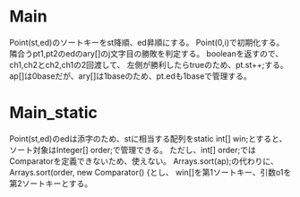 # Main
Point(st,ed)のソートキーをst降順、ed昇順にする。
Point(0,i)で初期化する。
隣合うpt1,pt2のedのary\[\]のj文字目の勝敗を判定する。
booleanを返すので、ch1,ch2とch2,ch1の2回渡して、
左側が勝利したらtrueのため、pt.st++;する。
ap\[\]は0baseだが、ary\[\]は1baseのため、pt.edも1baseで管理する。

# Main\_static
Point(st,ed)のedは添字のため、stに相当する配列をstatic int\[\] win;とすると、
ソート対象はInteger\[\] order;で管理できる。
ただし、int\[\] order;ではComparatorを定義できないため、使えない。
Arrays.sort(ap);の代わりに、Arrays.sort(order, new Comparator<Integer>() {とし、
win\[\]を第1ソートキー、引数o1を第2ソートキーとする。
